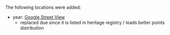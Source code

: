The following locations were added:

* year: [Google Street View](link)
  * replaced due since it is listed in heritage registry / leads better points distribution